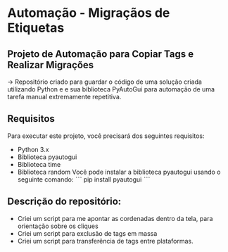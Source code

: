 # Automação - Migraçãos de Etiquetas

## Projeto de Automação para Copiar Tags e Realizar Migrações
->  Repositório criado para guardar o código de uma solução criada utilizando Python e e sua biblioteca PyAutoGui para automação de uma tarefa manual extremamente repetitiva.

## Requisitos
Para executar este projeto, você precisará dos seguintes requisitos:

* Python 3.x
* Biblioteca pyautogui
* Biblioteca time
* Biblioteca random
Você pode instalar a biblioteca pyautogui usando o seguinte comando:
ˋˋˋ pip install pyautogui ˋˋˋ
## Descrição do repositório:

* Criei um script para me apontar as cordenadas dentro da tela, para orientação sobre os cliques
* Criei um script para exclusão de tags em massa
* Criei um script para transferência de tags entre plataformas.

